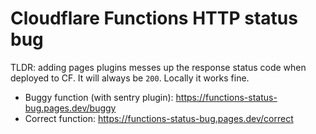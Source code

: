 # Cloudflare Functions HTTP status bug

TLDR: adding pages plugins messes up the response status code when deployed to CF.
It will always be `200`. Locally it works fine.

- Buggy function (with sentry plugin): https://functions-status-bug.pages.dev/buggy
- Correct function: https://functions-status-bug.pages.dev/correct
